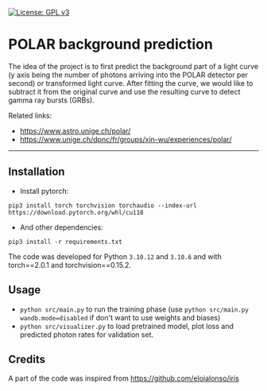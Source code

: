[![License: GPL v3](https://img.shields.io/badge/License-GPLv3-blue.svg)](https://www.gnu.org/licenses/gpl-3.0)

# POLAR background prediction

The idea of the project is to first predict the background part of a light curve (y axis being the number of photons arriving into the POLAR detector per second) or transformed light curve. After fitting the curve, we would like to subtract it from the original curve and use the resulting curve to detect gamma ray bursts (GRBs).

Related links:
- https://www.astro.unige.ch/polar/
- https://www.unige.ch/dpnc/fr/groups/xin-wu/experiences/polar/

---

## Installation

- Install pytorch:
```
pip3 install torch torchvision torchaudio --index-url https://download.pytorch.org/whl/cu118
```
- And other dependencies:
```
pip3 install -r requirements.txt
```

The code was developed for Python `3.10.12` and `3.10.6` and with torch==2.0.1 and torchvision==0.15.2.

## Usage

- `python src/main.py` to run the training phase (use `python src/main.py wandb.mode=disabled` if don't want to use weights and biases)
- `python src/visualizer.py` to load pretrained model, plot loss and predicted photon rates for validation set.

## Credits

A part of the code was inspired from https://github.com/eloialonso/iris
